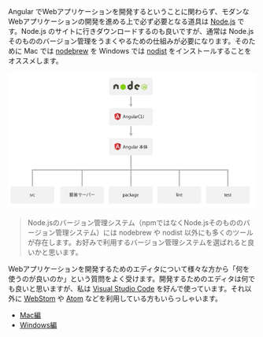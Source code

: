 Angular でWebアプリケーションを開発するということに関わらず、モダンなWebアプリケーションの開発を進める上で必ず必要となる道具は [Node.js](https://nodejs.org/ja/) です。Node.js のサイトに行きダウンロードするのも良いですが、通常は Node.js そのもののバージョン管理をうまくやるための仕組みが必要になります。そのために Mac では [nodebrew](https://github.com/hokaccha/nodebrew) を Windows では [nodist](https://github.com/marcelklehr/nodist) をインストールすることをオススメします。

![figure01](./images/installation/figure01.png "figure01")

> Node.jsのバージョン管理システム（npmではなくNode.jsそのもののバージョン管理システム）には nodebrew や nodist 以外にも多くのツールが存在します。お好みで利用するバージョン管理システムを選ばれると良いかと思います。

Webアプリケーションを開発するためのエディタについて様々な方から「何を使うのが良いのか」という質問をよく受けます。開発するためのエディタは何でも良いと思いますが、私は [Visual Studio Code](https://code.visualstudio.com/) を好んで使っています。それ以外に [WebStom](https://www.jetbrains.com/webstorm/) や [Atom](https://atom.io/) などを利用している方もいらっしゃいます。

* [Mac編](installation-mac.md)
* [Windows編](installation-windows.md)
